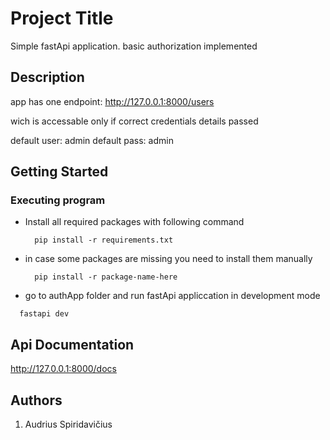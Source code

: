 # Project Title

Simple fastApi application.
basic authorization implemented

## Description

app has one endpoint:
http://127.0.0.1:8000/users

wich is accessable only if correct credentials details passed

default user: admin
default pass: admin

## Getting Started


### Executing program

* Install all required packages with following command
  ```
    pip install -r requirements.txt
  ```
* in case some packages are missing you need to install them manually
  ```
    pip install -r package-name-here
  ```
* go to authApp folder and run fastApi appliccation in development mode
```
  fastapi dev
```
## Api Documentation
  http://127.0.0.1:8000/docs

## Authors

1. Audrius Spiridavičius

